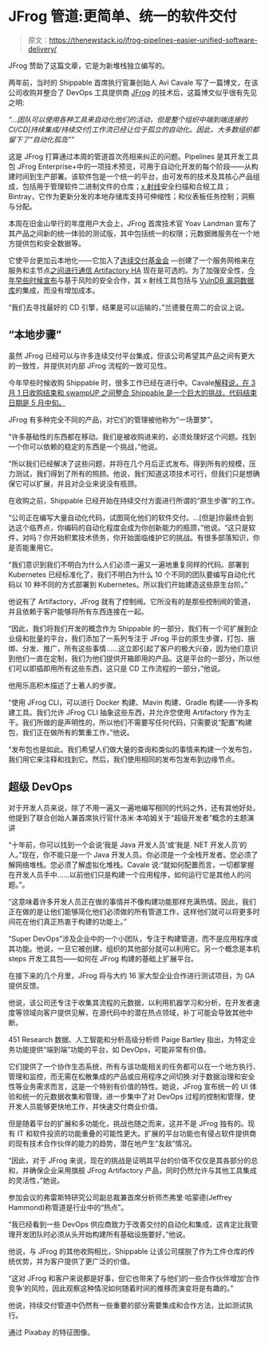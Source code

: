 # JFrog 管道:更简单、统一的软件交付

> 原文：<https://thenewstack.io/jfrog-pipelines-easier-unified-software-delivery/>

JFrog 赞助了这篇文章，它是为新堆栈独立编写的。

两年前，当时的 Shippable 首席执行官兼创始人 Avi Cavale 写了一篇博文，在该公司收购并整合了 DevOps 工具提供商 [JFrog](https://jfrog.com/) 的技术后，这篇博文似乎很有先见之明:

*“…团队可以使用各种工具来自动化他们的活动，但是整个组织中端到端连接的 CI/CD[持续集成/持续交付]工作流已经让位于孤立的自动化。因此，大多数组织都留下了“自动化孤岛””*

这是 JFrog 打算通过本周的管道首次亮相来纠正的问题。Pipelines 是其开发工具包 JFrog Enterprise+中的一项技术预览，可用于自动化开发的每个阶段——从构建时间到生产部署。该软件包是一个统一的平台，由可发布的技术及其核心产品组成，包括用于管理软件二进制文件的仓库；[x 射线](https://jfrog.com/xray/)安全扫描和合规工具；Bintray，它作为更新分发的本地存储库支持可伸缩性；和仪表板任务控制；洞察与分配。

本周在旧金山举行的年度用户大会上，JFrog 首席技术官 Yoav Landman 宣布了其产品之间新的统一体验的测试版，其中包括统一的权限；元数据微服务在一个地方提供包和安全数据等。

它使平台更加云本地化——它加入了[连续交付基金会](https://cd.foundation/) —创建了一个服务网格来在服务和主节点[之间进行通信 Artifactory HA](https://www.jfrog.com/confluence/display/RTF/Artifactory+High+Availability) 现在是可选的。为了加强安全性，[今年早些时候宣布](https://www.riskbasedsecurity.com/2019/02/leaping-forward-risk-based-security-jfrog-launch-2019-with-a-new-partnership/)与基于风险的安全合作，其 x 射线工具包括与 [VulnDB 漏洞数据库](https://www.riskbasedsecurity.com/vulndb-/)的集成，而没有增加成本。

“我们去寻找最好的 CD 引擎，结果是可以运输的，”兰德曼在周二的会议上说。

## “本地步骤”

虽然 JFrog 已经可以与许多连续交付平台集成，但该公司希望其产品之间有更大的一致性，并提供对内部 JFrog 流程的一致可见性。

今年早些时候收购 Shippable 时，很多工作已经在进行中。Cavale[解释说，在 3 月 1 日收购结束和 swampUP 之间整合 Shippable 是一个巨大的挑战，代码结束日期是 5 月中旬。](https://github.com/avinci)

JFrog 有多种完全不同的产品，对它们的管理被他称为“一场噩梦”。

“许多基础性的东西都在移动。我们是被收购进来的，必须处理好这个问题。找到一个你可以依赖的稳定的东西是一个挑战，”他说。

“所以我们已经解决了这些问题，并将在几个月后正式发布。得到所有的规模，压力测试，我们得到了所有的照顾。他说，我们知道这项技术可行，但我们只是想确保它可以扩展，并且对企业来说没有瓶颈。

在收购之前，Shippable 已经开始在持续交付方面进行所谓的“原生步骤”的工作。

“公司正在编写大量自动化代码，试图简化他们的软件交付。…[但是]你最终会到达这个临界点，你编码的自动化程度会成为你创新能力的瓶颈，”他说。“这只是软件，对吗？你开始积累技术债务，你开始面临维护它的挑战。有很多部落知识，你是否能重用它。

“我们意识到我们不明白为什么人们必须一遍又一遍地重复同样的代码。部署到 Kubernetes 已经标准化了，我们不明白为什么 10 个不同的团队要编写自动化代码以 10 种不同的方式部署到 Kubernetes。所以我们开始建造这些原生台阶。”

他说有了 Artifactory，JFrog 就有了控制阀。它所没有的是那些控制阀的管道，并且依赖于客户能够将所有东西连接在一起。

“因此，我们将我们开发的概念作为 Shippable 的一部分，我们有一个可扩展到企业级和批量的平台，我们添加了一系列专注于 JFrog 平台的原生步骤，打包、捆绑、分发、推广，所有这些事情……这立即引起了客户的极大兴奋，因为他们意识到他们一直在定制，我们为他们提供开箱即用的产品。这是平台的一部分，所以他们可以即插即用所有这些东西，这只是 CD 工作流程的一部分，”他说。

他用乐高积木描述了土著人的步骤。

“使用 JFrog CLI，可以进行 Docker 构建、Mavin 构建、Gradle 构建——许多构建工具。我们允许 JFrog CLI 抽象这些东西，并允许您使用 Artifactory 作为主干。我们所做的是声明性的，所以他们不需要写任何代码，只需要说“配置”构建包，我们正在做所有的繁重工作，”他说。

“发布包也是如此。我们希望人们做大量的查询和类似的事情来构建一个发布包，我们用它来注释和找到它。然后，我们使用相同的发布包发布到边缘节点。

## 超级 DevOps

对于开发人员来说，除了不用一遍又一遍地编写相同的代码之外，还有其他好处。他提到了联合创始人兼首席执行官什洛米·本哈姆关于“超级开发者”概念的主题演讲

“十年前，你可以找到一个会说‘我是 Java 开发人员’或‘我是. NET 开发人员’的人。”现在，你不能只是一个 Java 开发人员。你必须是一个全栈开发者。您必须了解网络堆栈。您必须了解虚拟化堆栈。Cavale 说:“就如何配置而言，一切都掌握在开发人员手中……以前他们只是构建一个应用程序，如何运行它是其他人的问题。”。

“这意味着许多开发人员正在做的事情并不像构建功能那样充满热情。因此，我们正在做的是让他们能够简化他们必须做的所有管道工作，这样他们就可以将更多时间花在他们真正热衷于构建的功能上。”

“Super DevOps”涉及企业中的一个小团队，专注于构建管道，而不是应用程序或其功能。他说，一旦它被创建，组织的其他部分就可以利用它。另一个概念是本机 steps 开发工具包——如何在 JFrog 构建的基础上扩展平台。

在接下来的几个月里，JFrog 将与大约 16 家大型企业合作进行测试项目，为 GA 提供反馈。

他说，该公司还专注于收集其流程的元数据，以利用机器学习和分析，在开发者速度等领域向客户提供见解，在源代码中的潜在热点领域，补丁可能会导致其他中断。

451 Research 数据、人工智能和分析高级分析师 Paige Bartley 指出，为特定业务功能提供“端到端”功能的平台，如 DevOps，可能非常有价值。

它们提供了一个协作生态系统，所有与该功能相关的任务都可以在一个地方执行、管理和监控，而无需在松散集成的产品或应用程序之间切换:对于数据治理和安全性等业务需求而言，这是一个特别有价值的特性。她说，JFrog 宣布统一的 UI 体验和统一的元数据收集和管理，进一步集中了对 DevOps 过程的控制和管理，使开发人员能够更快地工作，并快速交付商业价值。

但是随着平台的扩展和多功能化，挑战也随之而来，这并不是 JFrog 独有的。现有 IT 和软件投资的功能重叠的可能性更大。扩展的平台功能也有侵占软件提供商的现有技术合作伙伴的能力的趋势，潜在地产生“友敌”情况。

“因此，对于 JFrog 来说，现在的挑战是证明其平台的价值不仅仅是其各部分的总和，并确保企业采用旗舰 JFrog Artifactory 产品，同时仍然允许与其他工具集成的灵活性，”她说。

参加会议的弗雷斯特研究公司副总裁兼首席分析师杰弗里·哈蒙德(Jeffrey Hammond)称管道是行业中的“热点”。

“我已经看到一些 DevOps 供应商致力于改善交付的自动化和集成，这肯定比我管理开发团队时必须从头开始构建所有基础设施要好，”他说。

他说，与 JFrog 的其他收购相比，Shippable 让该公司摆脱了作为工件仓库的传统优势，并为客户提供了更广泛的价值。

“这对 JFrog 和客户来说都是好事，但它也带来了与他们的一些合作伙伴增加‘合作竞争’的风险，因此观察这种情况如何随着时间的推移而演变将是有趣的。”

他说，持续交付管道中仍然有一些重要的部分需要集成和合作方法，比如测试执行。

通过 Pixabay 的特征图像。

<svg xmlns:xlink="http://www.w3.org/1999/xlink" viewBox="0 0 68 31" version="1.1"><title>Group</title> <desc>Created with Sketch.</desc></svg>